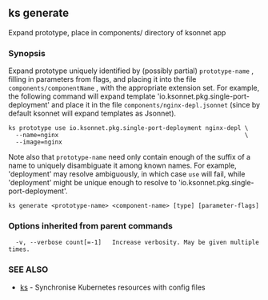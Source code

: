 ## ks generate

Expand prototype, place in components/ directory of ksonnet app

### Synopsis


Expand prototype uniquely identified by (possibly partial) `prototype-name` ,
filling in parameters from flags, and placing it into the file
 `components/componentName` , with the appropriate extension set. For example, the
following command will expand template 'io.ksonnet.pkg.single-port-deployment'
and place it in the file `components/nginx-depl.jsonnet` (since by default
ksonnet will expand templates as Jsonnet).

    ks prototype use io.ksonnet.pkg.single-port-deployment nginx-depl \
      --name=nginx                                                    \
      --image=nginx

Note also that `prototype-name` need only contain enough of the suffix of a name
to uniquely disambiguate it among known names. For example, 'deployment' may
resolve ambiguously, in which case `use` will fail, while 'deployment' might be
unique enough to resolve to 'io.ksonnet.pkg.single-port-deployment'.

```
ks generate <prototype-name> <component-name> [type] [parameter-flags]
```

### Options inherited from parent commands

```
  -v, --verbose count[=-1]   Increase verbosity. May be given multiple times.
```

### SEE ALSO
* [ks](ks.md)	 - Synchronise Kubernetes resources with config files

